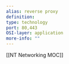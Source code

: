 ```yaml
---
alias: reverse proxy
definition: 
type: technology
port: 80,443
OSI-layer: application
more-info: ""
---
```

[[NT Networking MOC]]
 
